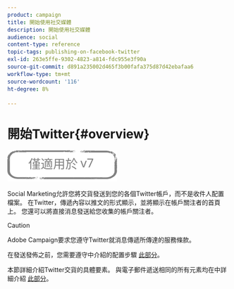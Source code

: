 ```yaml
---
product: campaign
title: 開始使用社交媒體
description: 開始使用社交媒體
audience: social
content-type: reference
topic-tags: publishing-on-facebook-twitter
exl-id: 263e5ffe-9302-4823-a814-fdc955e3f90a
source-git-commit: d891a235002d465f3b00fafa375d87d42ebafaa6
workflow-type: tm+mt
source-wordcount: '116'
ht-degree: 8%

---
```


# 開始Twitter{#overview}

![](../../assets/v7-only.svg)

Social Marketing允許您將交貨發送到您的各個Twitter帳戶，而不是收件人配置檔案。 在Twitter，傳遞內容以推文的形式顯示，並將顯示在帳戶關注者的首頁上。 您還可以將直接消息發送給您收集的帳戶關注者。

>[!CAUTION]
>
>Adobe Campaign要求您遵守Twitter就消息傳遞所傳達的服務條款。
>
>在發送發佈之前，您需要遵守中介紹的配置步驟 [此部分](../../social/using/starting-workflows.md)。

本節詳細介紹Twitter交貨的具體要素。 與電子郵件遞送相同的所有元素均在中詳細介紹 [此部分](../../delivery/using/about-email-channel.md)。
